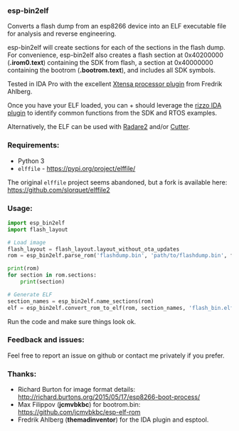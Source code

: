 ### esp-bin2elf

Converts a flash dump from an esp8266 device into an ELF executable file for analysis and reverse engineering.

esp-bin2elf will create sections for each of the sections in the flash dump.  For convenience, esp-bin2elf also creates a flash section at 0x40200000 (**.irom0.text**) containing the SDK from flash, a section at 0x40000000 containing the bootrom (**.bootrom.text**), and includes all SDK symbols.

Tested in IDA Pro with the excellent [Xtensa processor plugin](https://github.com/themadinventor/ida-xtensa) from Fredrik Ahlberg.

Once you have your ELF loaded, you can + should leverage the [rizzo IDA plugin](https://github.com/devttys0/ida) to identify common functions from the SDK and RTOS examples.

Alternatively, the ELF can be used with [Radare2](https://rada.re/) and/or [Cutter](https://cutter.re/).

### Requirements:

- Python 3
- `elffile` - https://pypi.org/project/elffile/

The original `elffile` project seems abandoned, but a fork is available here: https://github.com/slorquet/elffile2

### Usage:

```python
import esp_bin2elf
import flash_layout

# Load image
flash_layout = flash_layout.layout_without_ota_updates
rom = esp_bin2elf.parse_rom('flashdump.bin', 'path/to/flashdump.bin', flash_layout)

print(rom)
for section in rom.sections:
    print(section)

# Generate ELF
section_names = esp_bin2elf.name_sections(rom)
elf = esp_bin2elf.convert_rom_to_elf(rom, section_names, 'flash_bin.elf')
```

Run the code and make sure things look ok.

### Feedback and issues:

Feel free to report an issue on github or contact me privately if you prefer.

### Thanks:

* Richard Burton for image format details: http://richard.burtons.org/2015/05/17/esp8266-boot-process/
* Max Filippov (**jcmvbkbc**) for bootrom.bin: https://github.com/jcmvbkbc/esp-elf-rom
* Fredrik Ahlberg (**themadinventor**) for the IDA plugin and esptool.
